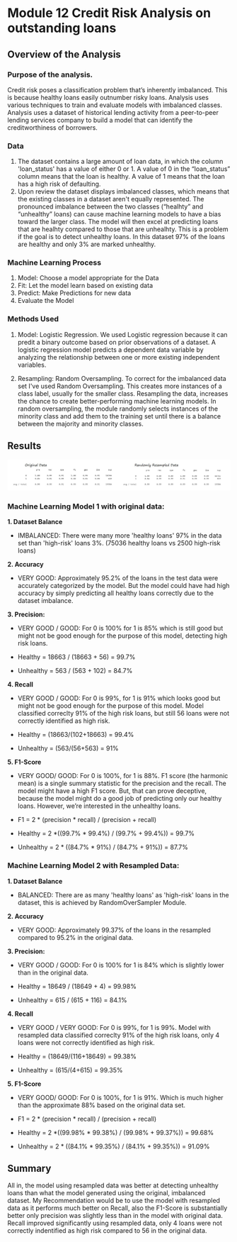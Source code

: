 # Module 12 Credit Risk Analysis on outstanding loans

## Overview of the Analysis

### Purpose of the analysis.
Credit risk poses a classification problem that’s inherently imbalanced. This is because healthy loans easily outnumber risky loans. Analysis uses various techniques to train and evaluate models with imbalanced classes. Analysis uses a dataset of historical lending activity from a peer-to-peer lending services company to build a model that can identify the creditworthiness of borrowers.

### Data 
1. The dataset contains a large amount of loan data, in which the column 'loan_status' has a value of either 0 or 1. A value of 0 in the “loan_status” column means that the loan is healthy. A value of 1 means that the loan has a high risk of defaulting. 
2. Upon review the dataset displays imbalanced classes, which means that the existing classes in a dataset aren't equally represented. The pronounced imbalance between the two classes (“healhty” and “unhealthy” loans) can cause machine learning models to have a bias toward the larger class. The model will then excel at predicting loans that are healhty compared to those that are unhealhty. This is a problem if the goal is to detect unhealthy loans. In this dataset 97% of the loans are healthy and only 3% are marked unhealthy. 

### Machine Learning Process

1. Model: Choose a model appropriate for the Data
2. Fit: Let the model learn based on existing data
2. Predict: Make Predictions for new data
3. Evaluate the Model

### Methods Used
1. Model: Logistic Regression. We used Logistic regression because it can predit a binary outcome based on prior observations of a dataset. A logistic regression model predicts a dependent data variable by analyzing the relationship between one or more existing independent variables.

2. Resampling: Random Oversampling. To correct for the imbalanced data set I've used Random Oversampling. This creates more instances of a class label, usually for the smaller class. Resampling the data, increases the chance to create better-performing machine learning models. In random oversampling, the module randomly selects instances of the minority class and add them to the training set until there is a balance between the majority and minority classes.

## Results

![classification_report_compare.jpg](https://github.com/nielsdehaan1977/Fintech_Module12/blob/main/Images/classification_report_compare.jpg)

### Machine Learning Model 1 with original data:

**1. Dataset Balance**
* IMBALANCED: There were many more 'healthy loans' 97% in the data set than 'high-risk' loans 3%. (75036 healthy loans vs 2500 high-risk loans)

**2. Accuracy**
* VERY GOOD: Approximately 95.2% of the loans in the test data were accurately categorized by the model. But the model could have had high accuracy by simply predicting all healthy loans correctly due to the dataset imbalance.

**3. Precision:**
* VERY GOOD / GOOD: For 0 is 100% for 1 is 85% which is still good but might not be good enough for the purpose of this model, detecting high risk loans. 

* Healthy = 18663 / (18663 + 56) = 99.7%
* Unhealthy = 563 / (563 + 102) = 84.7%

**4. Recall**
* VERY GOOD / GOOD: For 0 is 99%, for 1 is 91% which looks good but might not be good enough for the purpose of this model. Model classified correclty 91% of the high risk loans, but still 56 loans were not correctly identified as high risk. 

* Healthy = (18663/(102+18663) = 99.4%
* Unhealthy = (563/(56+563) = 91%

**5. F1-Score**
* VERY GOOD/ GOOD: For 0 is 100%, for 1 is 88%. F1 score (the harmonic mean) is a single summary statistic for the precision and the recall. The model might have a high F1 score. But, that can prove deceptive, because the model might do a good job of predicting only our healthy loans. However, we’re interested in the unhealthy loans.

* F1 = 2 * (precision * recall) / (precision + recall)
* Healthy = 2 *((99.7% * 99.4%) / (99.7% + 99.4%)) = 99.7%
* Unhealthy = 2 * ((84.7% * 91%) / (84.7% + 91%)) = 87.7%



### Machine Learning Model 2 with Resampled Data:

**1. Dataset Balance**
* BALANCED: There are as many 'healthy loans' as 'high-risk' loans in the dataset, this is achieved by RandomOverSampler Module.

**2. Accuracy**
* VERY GOOD: Approximately 99.37% of the loans in the resampled compared to 95.2% in the original data. 

**3. Precision:**
* VERY GOOD / GOOD: For 0 is 100% for 1 is 84% which is slightly lower than in the original data. 

* Healthy = 18649 / (18649 + 4) = 99.98%
* Unhealthy = 615 / (615 + 116) = 84.1%

**4. Recall**
* VERY GOOD / VERY GOOD: For 0 is 99%, for 1 is 99%. Model with resampled data classified correclty 91% of the high risk loans, only 4 loans were not correctly identified as high risk. 

* Healthy = (18649/(116+18649) = 99.38%
* Unhealthy = (615/(4+615) = 99.35%

**5. F1-Score**
* VERY GOOD/ GOOD: For 0 is 100%, for 1 is 91%. Which is much higher than the approximate 88% based on the original data set. 

* F1 = 2 * (precision * recall) / (precision + recall)
* Healthy = 2 *((99.98% * 99.38%) / (99.98% + 99.37%)) = 99.68%
* Unhealthy = 2 * ((84.1% * 99.35%) / (84.1% + 99.35%)) = 91.09%

## Summary

All in, the model using resampled data was better at detecting unhealthy loans than what the model generated using the original, imbalanced dataset.
My Recommendation would be to use the model with resampled data as it performs much better on Recall, also the F1-Score is substantially better only precision was slightly less than in the model with original data. 
Recall improved significantly using resampled data, only 4 loans were not correctly indentified as high risk compared to 56 in the original data.




